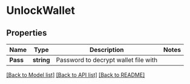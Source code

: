 # UnlockWallet

## Properties

Name | Type | Description | Notes
------------ | ------------- | ------------- | -------------
**Pass** | **string** | Password to decrypt wallet file with | 

[[Back to Model list]](../README.md#documentation-for-models) [[Back to API list]](../README.md#documentation-for-api-endpoints) [[Back to README]](../README.md)


